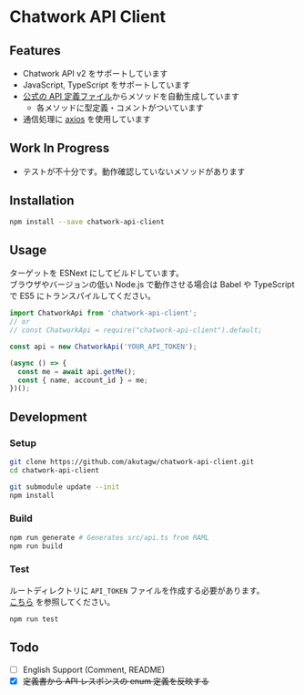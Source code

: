 # Chatwork API Client

## Features

- Chatwork API v2 をサポートしています
- JavaScript, TypeScript をサポートしています
- [公式の API 定義ファイル](https://github.com/chatwork/api/blob/master/RAML/api-ja.raml)からメソッドを自動生成しています
  - 各メソッドに型定義・コメントがついています
- 通信処理に [axios](https://github.com/axios/axios) を使用しています

## Work In Progress

- テストが不十分です。動作確認していないメソッドがあります

## Installation

```sh
npm install --save chatwork-api-client
```

## Usage

ターゲットを ESNext にしてビルドしています。<br>
ブラウザやバージョンの低い Node.js で動作させる場合は Babel や TypeScript で ES5 にトランスパイルしてください。

```typescript
import ChatworkApi from 'chatwork-api-client';
// or
// const ChatworkApi = require("chatwork-api-client").default;

const api = new ChatworkApi('YOUR_API_TOKEN');

(async () => {
  const me = await api.getMe();
  const { name, account_id } = me;
})();
```

## Development

### Setup

```sh
git clone https://github.com/akutagw/chatwork-api-client.git
cd chatwork-api-client

git submodule update --init
npm install
```

### Build

```sh
npm run generate # Generates src/api.ts from RAML
npm run build
```

### Test

ルートディレクトリに `API_TOKEN` ファイルを作成する必要があります。<br>
[こちら](https://github.com/akutagw/chatwork-api-client/blob/master/_API_TOKEN) を参照してください。

```sh
npm run test
```

## Todo

- [ ] English Support (Comment, README)
- [x] ~~定義書から API レスポンスの enum 定義を反映する~~
